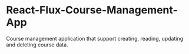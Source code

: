 # React-Flux-Course-Management-App
Course management application that support creating, reading, updating and deleting course data.
